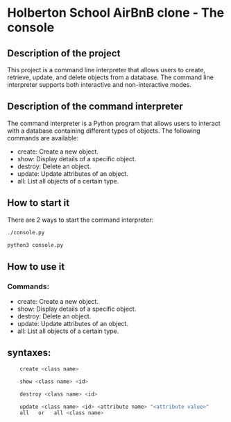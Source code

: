 # Holberton School AirBnB clone - The console

## Description of the project
This project is a command line interpreter that allows users to create, retrieve, update, and delete objects from a database. The command line interpreter supports both interactive and non-interactive modes.

## Description of the command interpreter
The command interpreter is a Python program that allows users to interact with a database containing different types of objects. The following commands are available:

- create: Create a new object.
- show: Display details of a specific object.
- destroy: Delete an object.
- update: Update attributes of an object.
- all: List all objects of a certain type.

## How to start it
There are 2 ways to start the command interpreter:

```bash
./console.py
```
```bash
python3 console.py
```


## How to use it
### Commands:
- create: Create a new object.
- show: Display details of a specific object.
- destroy: Delete an object.
- update: Update attributes of an object.
- all: List all objects of a certain type.

## syntaxes:

```bash
	create <class name> 

	show <class name> <id>

	destroy <class name> <id>

	update <class name> <id> <attribute name> "<attribute value>"
	all   or   all <class name>
